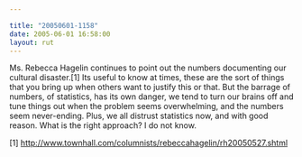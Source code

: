 ```yaml
---

title: "20050601-1158"
date: 2005-06-01 16:58:00
layout: rut
---
```


<p>Ms. Rebecca Hagelin continues to point out the numbers documenting
our cultural disaster.[1] Its useful to know at times, these are
the sort of things that you bring up when others want to justify
this or that.  But the barrage of numbers, of statistics, has its
own danger, we tend to turn our brains off and tune things out when
the problem seems overwhelming, and the numbers seem never-ending.
Plus, we all distrust statistics now, and with good reason.  What is
the right approach? I do not know.</p>

[1]
http://www.townhall.com/columnists/rebeccahagelin/rh20050527.shtml

